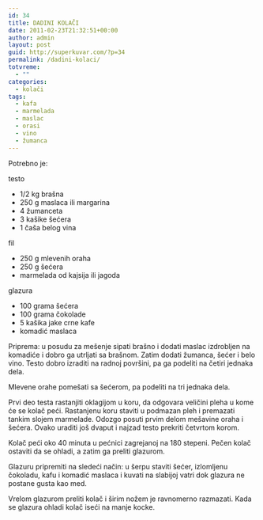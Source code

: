 ```yaml
---
id: 34
title: DADINI KOLAČI
date: 2011-02-23T21:32:51+00:00
author: admin
layout: post
guid: http://superkuvar.com/?p=34
permalink: /dadini-kolaci/
totvreme:
  - ""
categories:
  - kolači
tags:
  - kafa
  - marmelada
  - maslac
  - orasi
  - vino
  - žumanca
---
```

Potrebno je:

testo

  * 1/2 kg brašna
  * 250 g maslaca ili margarina
  * 4 žumanceta
  * 3 kašike šećera
  * 1 čaša belog vina

fil

  * 250 g mlevenih oraha
  * 250 g šećera
  * marmelada od kajsija ili jagoda

glazura

  * 100 grama šećera
  * 100 grama čokolade
  * 5 kašika jake crne kafe
  * komadić maslaca

Priprema: u posudu za mešenje sipati brašno i dodati maslac izdrobljen na komadiće i dobro ga utrljati sa brašnom. Zatim dodati žumanca, šećer i belo vino. Testo dobro izraditi na radnoj površini, pa ga podeliti na četiri jednaka dela.

Mlevene orahe pomešati sa šećerom, pa podeliti na tri jednaka dela.

Prvi deo testa rastanjiti oklagijom u koru, da odgovara veličini pleha u kome će se kolač peći. Rastanjenu koru staviti u podmazan pleh i premazati tankim slojem marmelade. Odozgo posuti prvim delom mešavine oraha i šećera. Ovako uraditi još dvaput i najzad testo prekriti četvrtom korom.

Kolač peći oko 40 minuta u pećnici zagrejanoj na 180 stepeni. Pečen kolač ostaviti da se ohladi, a zatim ga preliti glazurom.

Glazuru pripremiti na sledeći način: u šerpu staviti šećer, izlomljenu čokoladu, kafu i komadić maslaca i kuvati na slabijoj vatri dok glazura ne postane gusta kao med.

Vrelom glazurom preliti kolač i širim nožem je ravnomerno razmazati. Kada se glazura ohladi kolač iseći na manje kocke.

&nbsp;

&nbsp;

&nbsp;